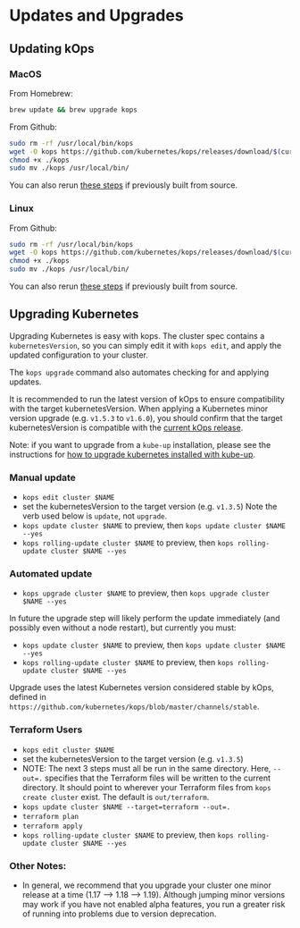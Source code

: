 # Updates and Upgrades

## Updating kOps

### MacOS

From Homebrew:

```bash
brew update && brew upgrade kops
```

From Github:

```bash
sudo rm -rf /usr/local/bin/kops
wget -O kops https://github.com/kubernetes/kops/releases/download/$(curl -s https://api.github.com/repos/kubernetes/kops/releases/latest | grep tag_name | cut -d '"' -f 4)/kops-darwin-amd64
chmod +x ./kops
sudo mv ./kops /usr/local/bin/
```

You can also rerun [these steps](../development/building.md) if previously built from source.

### Linux

From Github:

```bash
sudo rm -rf /usr/local/bin/kops
wget -O kops https://github.com/kubernetes/kops/releases/download/$(curl -s https://api.github.com/repos/kubernetes/kops/releases/latest | grep tag_name | cut -d '"' -f 4)/kops-linux-amd64
chmod +x ./kops
sudo mv ./kops /usr/local/bin/
```

You can also rerun [these steps](../development/building.md) if previously built from source.

## Upgrading Kubernetes

Upgrading Kubernetes is easy with kops. The cluster spec contains a `kubernetesVersion`, so you can simply edit it with `kops edit`, and apply the updated configuration to your cluster.

The `kops upgrade` command also automates checking for and applying updates.

It is recommended to run the latest version of kOps to ensure compatibility with the target kubernetesVersion. When applying a Kubernetes minor version upgrade (e.g. `v1.5.3` to `v1.6.0`), you should confirm that the target kubernetesVersion is compatible with the [current kOps release](https://github.com/kubernetes/kops/releases).

Note: if you want to upgrade from a `kube-up` installation, please see the instructions for [how to upgrade kubernetes installed with kube-up](cluster_upgrades_and_migrations.md).

### Manual update

* `kops edit cluster $NAME`
* set the kubernetesVersion to the target version (e.g. `v1.3.5`) Note the verb used below is `update`, not `upgrade`.
* `kops update cluster $NAME` to preview, then `kops update cluster $NAME --yes`
* `kops rolling-update cluster $NAME` to preview, then `kops rolling-update cluster $NAME --yes`

### Automated update

* `kops upgrade cluster $NAME` to preview, then `kops upgrade cluster $NAME --yes`

In future the upgrade step will likely perform the update immediately (and possibly even without a
node restart), but currently you must:

* `kops update cluster $NAME` to preview, then `kops update cluster $NAME --yes`
* `kops rolling-update cluster $NAME` to preview, then `kops rolling-update cluster $NAME --yes`

Upgrade uses the latest Kubernetes version considered stable by kOps, defined in `https://github.com/kubernetes/kops/blob/master/channels/stable`.


### Terraform Users

* `kops edit cluster $NAME`
* set the kubernetesVersion to the target version (e.g. `v1.3.5`)
* NOTE: The next 3 steps must all be run in the same directory. Here, `--out=.` specifies that the Terraform files will be written to the current directory. It should point to wherever your Terraform files from `kops create cluster` exist. The default is `out/terraform`.
* `kops update cluster $NAME --target=terraform --out=.`
* `terraform plan`
* `terraform apply`
* `kops rolling-update cluster $NAME` to preview, then `kops rolling-update cluster $NAME --yes`

### Other Notes:
* In general, we recommend that you upgrade your cluster one minor release at a time (1.17 --> 1.18 --> 1.19).  Although jumping minor versions may work if you have not enabled alpha features, you run a greater risk of running into problems due to version deprecation.
